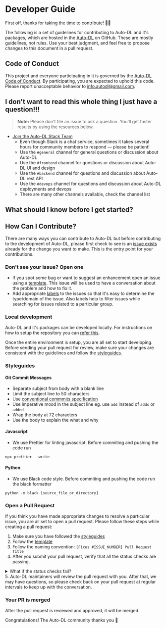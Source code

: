 # Developer Guide

First off, thanks for taking the time to contribute! :tada::tada:

The following is a set of guidelines for contributing to Auto-DL and it's packages, which are hosted in the [Auto-DL](https://github.com/Auto-DL) on GitHub. These are mostly guidelines, not rules. Use your best judgment, and feel free to propose changes to this document in a pull request.

## Code of Conduct

This project and everyone participating in it is governed by the [Auto-DL Code of Conduct](CODE_OF_CONDUCT.md). By participating, you are expected to uphold this code. Please report unacceptable behavior to [info.autodl@gmail.com](mailto:info.autodl@gmail.com).

## I don't want to read this whole thing I just have a question!!!

> **Note:** Please don't file an issue to ask a question. You'll get faster results by using the resources below.

- [Join the Auto-DL Stack Team](https://autodl.slack.com/join/shared_invite/zt-qagxiwub-ywRM_oBvvF~F7YNtlBqy_Q#/shared-invite/email)
  - Even though Slack is a chat service, sometimes it takes several hours for community members to respond &mdash; please be patient!
  - Use the `#general` channel for general questions or discussion about Auto-DL
  - Use the `#frontend` channel for questions or discussion about Auto-DL UI and design
  - Use the `#backend` channel for questions and discussion about Auto-DL rest API
  - Use the `#devops` channel for questions and discussion about Auto-DL deployments and devops
  - There are many other channels available, check the channel list

## What should I know before I get started?

## How Can I Contribute?

There are many ways you can contribute to Auto-DL but before contributing to the development of Auto-DL, please first check to see is an [issue exists](https://github.com/Auto-DL/Auto-DL/issues) already for the change you want to make. This is the entry point for your contributions.

### Don't see your issue? Open one

- If you spot some bug or want to suggest an enhancement open an issue using a [template](.github/ISSUE_TEMPLATE). This issue will be used to have a conversation about the problem and how to fix it.
- Add appropriate [labels](https://github.com/Auto-DL/Auto-DL/labels) to the issues so that it's easy to determine the type/domain of the issue. Also labels help to filter issues while searching for issues related to a particular group.

### Local development

Auto-DL and it's packages can be developed locally. For instructions on how to setup the repository you can [refer this](https://auto-dl.readthedocs.io/en/latest/installing.html).

Once the entire environment is setup, you are all set to start developing. Before sending your pull request for review, make sure your changes are consistent with the guidelines and follow the [styleguides](#styleguides).

### Styleguides

#### Git Commit Messages

- Separate subject from body with a blank line
- Limit the subject line to 50 characters
- Use [conventional commmits specification](https://www.conventionalcommits.org/en/v1.0.0/)
- Use imperative mood in the subject line eg. use `add` instead of `adds` or `added`
- Wrap the body at 72 characters
- Use the body to explain the what and why

#### Javascript

- We use Prettier for linting javascript. Before commiting and pushing the code run

```
npx prettier --write
```

#### Python

- We use Black code style. Before commiting and pushing the code run the black formatter

```
python -m black [source_file_or_directory]
```

### Open a Pull Request

If you think you have made appropriate changes to resolve a particular issue, you are all set to open a pull request. Please follow these steps while creating a pull request:

1. Make sure you have followed the [styleguides](#styleguides)
2. Follow the [template](.github/PULL_REQUEST.md)
3. Follow the naming convention: `[Fixes #ISSUE_NUMBER] Pull Request Title`
4. After you submit your pull request, verify that all the status checks are passing.
<details>
<summary>What if the status checks fail?</summary>
<br>
If a status check is failing, and you believe that the failure is unrelated to your change, please leave a comment on the pull request explaining why you believe the failure is unrelated. A maintainer will re-run the status check for you. If we conclude that the failure was a false positive, then we will open an issue to track that problem with our status check suite.
</details>
5. Auto-DL maintainers will review the pull request with you. After that, we may have questions, so please check back on your pull request at regular intervals to keep up with the conversation.

### Your PR is merged

After the pull request is reviewed and approved, it will be merged.

Congratulations! The Auto-DL community thanks you :tada:
